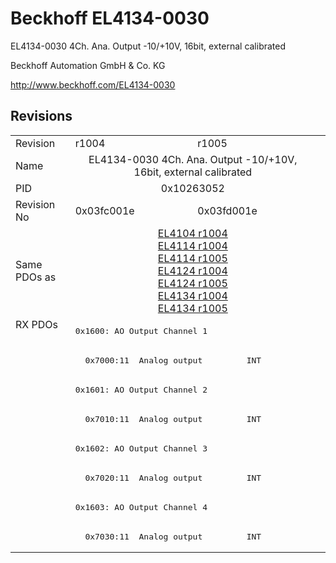 # Beckhoff EL4134-0030

EL4134-0030 4Ch. Ana. Output -10/+10V, 16bit, external calibrated

Beckhoff Automation GmbH & Co. KG

http://www.beckhoff.com/EL4134-0030

## Revisions
<table>
<tr >
<td>Revision</td>
<td><div class="foo">r1004</div></td>
<td><div class="foo">r1005</div></td>
</tr>
<tr >
<td>Name</td>
<td colspan=2 align="center"><div class="foo">EL4134-0030 4Ch. Ana. Output -10/+10V, 16bit, external calibrated</div></td>
</tr>
<tr >
<td>PID</td>
<td colspan=2 align="center"><div class="foo">0x10263052</div></td>
</tr>
<tr >
<td>Revision No</td>
<td>0x03fc001e</td>
<td>0x03fd001e</td>
</tr>
<tr >
<td>Same PDOs as</td>
<td colspan=2 align="center"><a href="EL4104">EL4104 r1004</a><br/><a href="EL4114">EL4114 r1004</a><br/><a href="EL4114">EL4114 r1005</a><br/><a href="EL4124">EL4124 r1004</a><br/><a href="EL4124">EL4124 r1005</a><br/><a href="EL4134">EL4134 r1004</a><br/><a href="EL4134">EL4134 r1005</a></td>
</tr>
<tr class="rxpdo pdosection">
<td rowspan=8 valign=top>RX PDOs</td>
<td colspan=2 align="left"><pre>0x1600: AO Output Channel 1</pre></td>
<td></td>
</tr>
<tr class="rxpdo">
<td colspan=2 align="left"><pre>  0x7000:11  Analog output         INT</pre></td>
</tr>
<tr class="rxpdo pdosection">
<td colspan=2 align="left"><pre>0x1601: AO Output Channel 2</pre></td>
</tr>
<tr class="rxpdo">
<td colspan=2 align="left"><pre>  0x7010:11  Analog output         INT</pre></td>
</tr>
<tr class="rxpdo pdosection">
<td colspan=2 align="left"><pre>0x1602: AO Output Channel 3</pre></td>
</tr>
<tr class="rxpdo">
<td colspan=2 align="left"><pre>  0x7020:11  Analog output         INT</pre></td>
</tr>
<tr class="rxpdo pdosection">
<td colspan=2 align="left"><pre>0x1603: AO Output Channel 4</pre></td>
</tr>
<tr class="rxpdo">
<td colspan=2 align="left"><pre>  0x7030:11  Analog output         INT</pre></td>
</tr>
</table>
